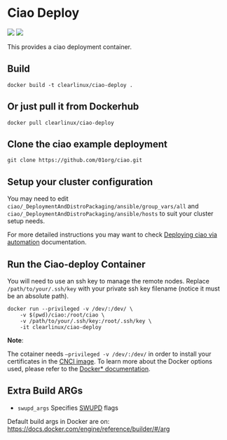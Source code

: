 Ciao Deploy
==========
[![](https://images.microbadger.com/badges/image/clearlinux/ciao-deploy.svg)](http://microbadger.com/images/clearlinux/ciao-deploy "Get your own image badge on microbadger.com")
[![](https://images.microbadger.com/badges/version/clearlinux/ciao-deploy.svg)](http://microbadger.com/images/clearlinux/ciao-deploy "Get your own version badge on microbadger.com")

This provides a ciao deployment container.

Build
-----
```
docker build -t clearlinux/ciao-deploy .
```

Or just pull it from Dockerhub
------------------------------
```
docker pull clearlinux/ciao-deploy
```

Clone the ciao example deployment
---------------------------------
```
git clone https://github.com/01org/ciao.git
```

Setup your cluster configuration
--------------------------------
You may need to edit `ciao/_DeploymentAndDistroPackaging/ansible/group_vars/all`
and `ciao/_DeploymentAndDistroPackaging/ansible/hosts` to suit your cluster
setup needs.

For more detailed instructions you may want to check
[Deploying ciao via automation](https://clearlinux.org/documentation/ciao-deploy.html)
documentation.

Run the Ciao-deploy Container
----------------------------
You will need to use an ssh key to manage the remote nodes. Replace
`/path/to/your/.ssh/key` with your private ssh key filename (notice it
must be an absolute path).

```
docker run --privileged -v /dev/:/dev/ \
    -v $(pwd)/ciao:/root/ciao \
    -v /path/to/your/.ssh/key:/root/.ssh/key \
    -it clearlinux/ciao-deploy
```

**Note**:

The cotainer needs `–privileged -v /dev/:/dev/` in order to install
your certificates in the
[CNCI image](https://github.com/01org/ciao/tree/master/networking/ciao-cnci-agent#cnci-agent).
To learn more about the Docker options used, please refer to the
[Docker* documentation](https://docs.docker.com/engine/reference/commandline/run/).

Extra Build ARGs
----------------
- ``swupd_args`` Specifies [SWUPD](https://clearlinux.org/documentation/swupdate_how_to_run_the_updater.html) flags

Default build args in Docker are on: https://docs.docker.com/engine/reference/builder/#/arg
